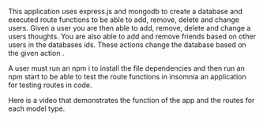 This application uses express.js and mongodb to create a database and executed route functions to be able to add, remove, delete and change users. Given a user  you are then able to add, remove, delete and change a users thoughts. You are also able to add and remove friends based on other users in the databases ids. These actions change the database based on the given action . 

A user must run an npm i to install the file dependencies and then run an npm start to be able to test the route functions in insomnia an application for testing routes in code. 

Here is a video that demonstrates the function of the app and the routes for each model type. 

